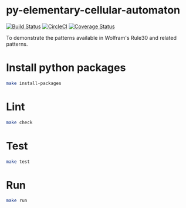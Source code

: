# py-elementary-cellular-automaton

[![Build Status](https://travis-ci.org/AaronRobson/py-elementary-cellular-automaton.svg?branch=master)](https://travis-ci.org/AaronRobson/py-elementary-cellular-automaton)
[![CircleCI](https://circleci.com/gh/AaronRobson/py-elementary-cellular-automaton.svg?style=svg)](https://circleci.com/gh/AaronRobson/py-elementary-cellular-automaton)
[![Coverage Status](https://coveralls.io/repos/github/AaronRobson/py-elementary-cellular-automaton/badge.svg?branch=master)](https://coveralls.io/github/AaronRobson/py-elementary-cellular-automaton?branch=master)

To demonstrate the patterns available in Wolfram's Rule30 and related patterns.

# Install python packages
```bash
make install-packages
```

# Lint
```bash
make check
```

# Test
```bash
make test
```

# Run
```bash
make run
```
